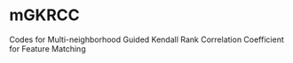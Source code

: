 # mGKRCC
Codes for Multi-neighborhood Guided Kendall Rank Correlation Coefficient for Feature Matching
